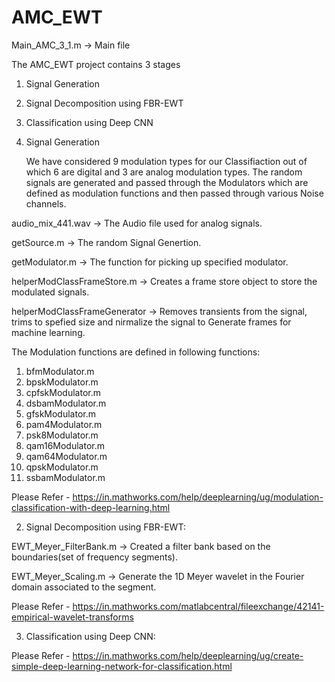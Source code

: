# AMC_EWT

Main_AMC_3_1.m -> Main file

The AMC_EWT project contains 3 stages

1. Signal Generation
2. Signal Decomposition using FBR-EWT
3. Classification using Deep CNN

1. Signal Generation

	We have considered 9 modulation types for our Classifiaction out of which 6 are digital and 3 are analog modulation types. The random signals are generated and passed through the Modulators which are defined as modulation functions and then passed through various Noise channels.

audio_mix_441.wav -> The Audio file used for analog signals. 

getSource.m -> The random Signal Genertion.

getModulator.m -> The function for picking up specified modulator.

helperModClassFrameStore.m -> Creates a frame store object to store the modulated signals.

helperModClassFrameGenerator -> Removes transients from the signal, trims to spefied size and nirmalize the signal to Generate frames for machine learning.

The Modulation functions are defined in following functions:
1. bfmModulator.m
2. bpskModulator.m
3. cpfskModulator.m
4. dsbamModulator.m
5. gfskModulator.m
6. pam4Modulator.m
7. psk8Modulator.m
8. qam16Modulator.m
9. qam64Modulator.m
10. qpskModulator.m
11. ssbamModulator.m

Please Refer - https://in.mathworks.com/help/deeplearning/ug/modulation-classification-with-deep-learning.html

2. Signal Decomposition using FBR-EWT:

EWT_Meyer_FilterBank.m -> Created a filter bank based on the boundaries(set of frequency segments).

EWT_Meyer_Scaling.m -> Generate the 1D Meyer wavelet in the Fourier domain associated to the segment.

Please Refer - https://in.mathworks.com/matlabcentral/fileexchange/42141-empirical-wavelet-transforms

3. Classification using Deep CNN:

Please Refer - https://in.mathworks.com/help/deeplearning/ug/create-simple-deep-learning-network-for-classification.html

	
